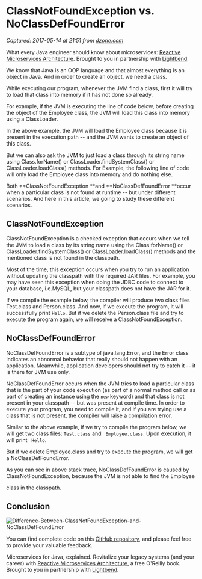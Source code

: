 # ClassNotFoundException vs. NoClassDefFoundError

_Captured: 2017-05-14 at 21:51 from [dzone.com](https://dzone.com/articles/classnotfoundexception-vs-noclassdeffounderror?edition=298100&utm_source=Daily%20Digest&utm_medium=email&utm_campaign=dd%202017-05-14)_

What every Java engineer should know about microservices: [Reactive Microservices Architecture](https://dzone.com/go?i=153025&u=https%3A%2F%2Finfo.lightbend.com%2FCOLL-20XX-Reactive-Microservices-Architecture-RES-LP.html%3Flst%3DDZ%3Futm_source%3Ddzone%26utm_medium%3Dpartner-resources%26utm_campaign%3DCOLL-20XX-Reactive-Microservices-Architecture%26utm_term%3Dnone%26utm_content%3Dnone). Brought to you in partnership with [Lightbend](https://dzone.com/go?i=153025&u=https%3A%2F%2Finfo.lightbend.com%2FCOLL-20XX-Reactive-Microservices-Architecture-RES-LP.html%3Flst%3DDZ%3Futm_source%3Ddzone%26utm_medium%3Dpartner-resources%26utm_campaign%3DCOLL-20XX-Reactive-Microservices-Architecture%26utm_term%3Dnone%26utm_content%3Dnone).

We know that Java is an OOP language and that almost everything is an object in Java. And in order to create an object, we need a class.

While executing our program, whenever the JVM find a class, first it will try to load that class into memory if it has not done so already.

For example, if the JVM is executing the line of code below, before creating the object of the Employee class, the JVM will load this class into memory using a ClassLoader.

In the above example, the JVM will load the Employee class because it is present in the execution path -- and the JVM wants to create an object of this class.

But we can also ask the JVM to just load a class through its string name using Class.forName() or ClassLoader.findSystemClass() or ClassLoader.loadClass() methods. For Example, the following line of code will only load the Employee class into memory and do nothing else.

Both **ClassNotFoundException **and **NoClassDefFoundError **occur when a particular class is not found at runtime -- but under different scenarios. And here in this article, we going to study these different scenarios.

## ClassNotFoundException

ClassNotFoundException is a checked exception that occurs when we tell the JVM to load a class by its string name using the Class.forName() or ClassLoader.findSystemClass() or ClassLoader.loadClass() methods and the mentioned class is not found in the classpath.

Most of the time, this exception occurs when you try to run an application without updating the classpath with the required JAR files. For example, you may have seen this exception when doing the JDBC code to connect to your database, i.e.MySQL, but your classpath does not have the JAR for it.

If we compile the example below, the compiler will produce two class files Test.class and Person.class. And now, if we execute the program, it will successfully print `Hello`. But if we delete the Person.class file and try to execute the program again, we will receive a ClassNotFoundException.

## NoClassDefFoundError

NoClassDefFoundError is a subtype of java.lang.Error, and the Error class indicates an abnormal behavior that really should not happen with an application. Meanwhile, application developers should not try to catch it -- it is there for JVM use only.

NoClassDefFoundError occurs when the JVM tries to load a particular class that is the part of your code execution (as part of a normal method call or as part of creating an instance using the `new` keyword) and that class is not present in your classpath -- but was present at compile time. In order to execute your program, you need to compile it, and if you are trying use a class that is not present, the compiler will raise a compilation error.

Similar to the above example, if we try to compile the program below, we will get two class files: `Test.class` and ` Employee.class`. Upon execution, it will print ` Hello`.

But if we delete Employee.class and try to execute the program, we will get a NoClassDefFoundError.

As you can see in above stack trace, NoClassDefFoundError is caused by ClassNotFoundException, because the JVM is not able to find the Employee

class in the classpath.

## Conclusion

![Difference-Between-ClassNotFoundException-and-NoClassDefFoundError](https://4.bp.blogspot.com/-C_sn-jti8HE/WOioqaoU0UI/AAAAAAAAK7w/ps_eyJ3QVHkju5CAWdoQM_2IvgneT21nwCK4B/s1600/Difference-Between-ClassNotFoundException-and-NoClassDefFoundError.png)

You can find complete code on this [GitHub repository](https://github.com/njnareshjoshi/exercises/blob/master/src/org/programming/mitra/exercises/ClassNotFoundExceptionExample.java), and please feel free to provide your valuable feedback.

Microservices for Java, explained. Revitalize your legacy systems (and your career) with [Reactive Microservices Architecture](https://dzone.com/go?i=153026&u=https%3A%2F%2Finfo.lightbend.com%2FCOLL-20XX-Reactive-Microservices-Architecture-RES-LP.html%3Flst%3DDZ%3Futm_source%3Ddzone%26utm_medium%3Dpartner-resources%26utm_campaign%3DCOLL-20XX-Reactive-Microservices-Architecture%26utm_term%3Dnone%26utm_content%3Dnone), a free O'Reilly book. Brought to you in partnership with [Lightbend](https://dzone.com/go?i=153026&u=https%3A%2F%2Finfo.lightbend.com%2FCOLL-20XX-Reactive-Microservices-Architecture-RES-LP.html%3Flst%3DDZ%3Futm_source%3Ddzone%26utm_medium%3Dpartner-resources%26utm_campaign%3DCOLL-20XX-Reactive-Microservices-Architecture%26utm_term%3Dnone%26utm_content%3Dnone).
